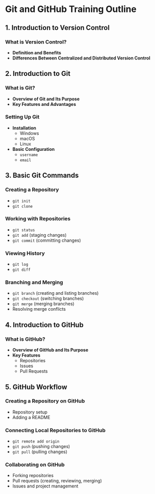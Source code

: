 
# Git and GitHub Training Outline

## 1. Introduction to Version Control
### What is Version Control?
- **Definition and Benefits**
- **Differences Between Centralized and Distributed Version Control**

## 2. Introduction to Git
### What is Git?
- **Overview of Git and Its Purpose**
- **Key Features and Advantages**
### Setting Up Git
- **Installation**
  - Windows
  - macOS
  - Linux
- **Basic Configuration**
  - `username`
  - `email`

## 3. Basic Git Commands
### Creating a Repository
- `git init`
- `git clone`
### Working with Repositories
- `git status`
- `git add` (staging changes)
- `git commit` (committing changes)
### Viewing History
- `git log`
- `git diff`
### Branching and Merging
- `git branch` (creating and listing branches)
- `git checkout` (switching branches)
- `git merge` (merging branches)
- Resolving merge conflicts

## 4. Introduction to GitHub
### What is GitHub?
- **Overview of GitHub and Its Purpose**
- **Key Features**
  - Repositories
  - Issues
  - Pull Requests
## 5. GitHub Workflow
### Creating a Repository on GitHub
- Repository setup
- Adding a README
### Connecting Local Repositories to GitHub
- `git remote add origin`
- `git push` (pushing changes)
- `git pull` (pulling changes)
### Collaborating on GitHub
- Forking repositories
- Pull requests (creating, reviewing, merging)
- Issues and project management
